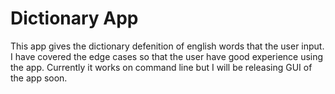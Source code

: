 # Dictionary App

This app gives the dictionary defenition of english words that the user input.
I have covered the edge cases so that the user have good experience using the app.
Currently it works on command line but I will be releasing GUI of the app soon.
